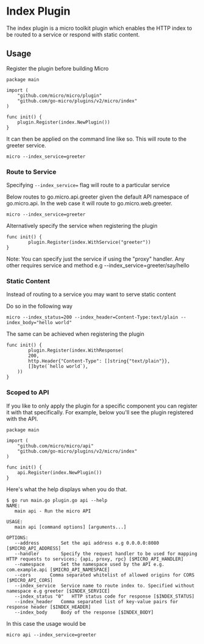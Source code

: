 # Index Plugin

The index plugin is a micro toolkit plugin which enables the HTTP index to be routed to a service or respond with static content.

## Usage

Register the plugin before building Micro

```
package main

import (
	"github.com/micro/micro/plugin"
	"github.com/go-micro/plugins/v2/micro/index"
)

func init() {
	plugin.Register(index.NewPlugin())
}
```

It can then be applied on the command line like so. This will route to the greeter service.

```
micro --index_service=greeter
```

### Route to Service

Specifying `--index_service=` flag will route to a particular service

Below routes to go.micro.api.greeter given the default API namespace of go.micro.api. In the web case it will route to go.micro.web.greeter.

```
micro --index_service=greeter
```

Alternatively specify the service when registering the plugin

```
func init() {
        plugin.Register(index.WithService("greeter"))
}
```

Note: You can specify just the service if using the "proxy" handler. Any other requires service and method e.g --index_service=greeter/say/hello

### Static Content

Instead of routing to a service you may want to serve static content

Do so in the following way

```
micro --index_status=200 --index_header=Content-Type:text/plain --index_body="hello world"
```

The same can be achieved when registering the plugin

```
func init() {
        plugin.Register(index.WithResponse(
		200,
		http.Header{"Content-Type": []string{"text/plain"}},
		[]byte(`hello world`),
	))
}
```

### Scoped to API

If you like to only apply the plugin for a specific component you can register it with that specifically. 
For example, below you'll see the plugin registered with the API.

```
package main

import (
	"github.com/micro/micro/api"
	"github.com/go-micro/plugins/v2/micro/index"
)

func init() {
	api.Register(index.NewPlugin())
}
```

Here's what the help displays when you do that.

```
$ go run main.go plugin.go api --help
NAME:
   main api - Run the micro API

USAGE:
   main api [command options] [arguments...]

OPTIONS:
   --address 		Set the api address e.g 0.0.0.0:8080 [$MICRO_API_ADDRESS]
   --handler 		Specify the request handler to be used for mapping HTTP requests to services; {api, proxy, rpc} [$MICRO_API_HANDLER]
   --namespace 		Set the namespace used by the API e.g. com.example.api [$MICRO_API_NAMESPACE]
   --cors 		Comma separated whitelist of allowed origins for CORS [$MICRO_API_CORS]
   --index_service 	Service name to route index to. Specified without namespace e.g greeter [$INDEX_SERVICE]
   --index_status "0"	HTTP status code for response [$INDEX_STATUS]
   --index_header 	Comma separated list of key-value pairs for response header [$INDEX_HEADER]
   --index_body 	Body of the response [$INDEX_BODY]

```

In this case the usage would be

```
micro api --index_service=greeter
```
